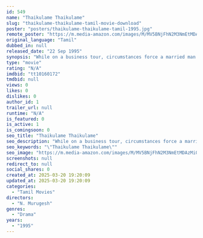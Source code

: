```yaml
---
id: 549
name: "Thaikulame Thaikulame"
slug: "thaikulame-thaikulame-tamil-movie-download"
poster: "posters/thaikulame-thaikulame-tamil-1995.jpg"
remote_poster: "https://m.media-amazon.com/images/M/MV5BNjFhN2M3NmEtMDAzMi00ZjZiLTlhYmMtMDI0ZTc1NGMxYzMyXkEyXkFqcGdeQXVyMjA4OTI5NDQ@._V1_SX300.jpg"
original_language: "Tamil"
dubbed_in: null
released_date: "22 Sep 1995"
synopsis: "While on a business tour, circumstances force a married man to marry another woman. However, his first wife happens to learn about his second marriage."
type: "movie"
rating: "N/A"
imdbid: "tt10160172"
tmdbid: null
views: 0
likes: 0
dislikes: 0
author_id: 1
trailer_url: null
runtime: "N/A"
is_featured: 0
is_active: 1
is_comingsoon: 0
seo_title: "Thaikulame Thaikulame"
seo_description: "While on a business tour, circumstances force a married man to marry another woman. However, his first wife happens to learn about his second marriage."
seo_keywords: "\"Thaikulame Thaikulame\""
seo_image: "https://m.media-amazon.com/images/M/MV5BNjFhN2M3NmEtMDAzMi00ZjZiLTlhYmMtMDI0ZTc1NGMxYzMyXkEyXkFqcGdeQXVyMjA4OTI5NDQ@._V1_SX300.jpg"
screenshots: null
redirect_to: null
social_shares: 0
created_at: 2025-03-20 19:20:09
updated_at: 2025-03-20 19:20:09
categories:
  - "Tamil Movies"
directors:
  - "N. Murugesh"
genres:
  - "Drama"
years:
  - "1995"
---
```


